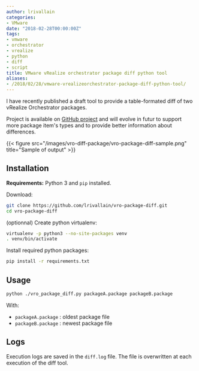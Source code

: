 ```yaml
---
author: lrivallain
categories:
- VMware
date: "2018-02-28T00:00:00Z"
tags:
- vmware
- orchestrator
- vrealize
- python
- diff
- script
title: VMware vRealize orchestrator package diff python tool
aliases: 
- /2018/02/28/vmware-vrealizeorchestrator-package-diff-python-tool/
---
```


I have recently published a draft tool to provide a table-formated diff of two vRealize Orchestrator packages.

Project is available on [GitHub project](https://github.com/lrivallain/vro-package-diff/) and will evolve in futur to support more package item's types and to provide better information about differences.

{{< figure src="/images/vro-diff-package/vro-package-diff-sample.png" title="Sample of output" >}}

## Installation

**Requirements:** Python 3 and `pip` installed.

Download:
```bash
git clone https://github.com/lrivallain/vro-package-diff.git
cd vro-package-diff
```

 (optionnal) Create python virtualenv:
```bash
virtualenv -p python3 --no-site-packages venv
. venv/bin/activate
```

Install required python packages:
```bash
pip install -r requirements.txt
```

## Usage

```bash
python ./vro_package_diff.py packageA.package packageB.package
```
With:
* `packageA.package` : oldest package file
* `packageB.package` : newest package file

## Logs

Execution logs are saved in the `diff.log` file. The file is overwritten at each execution of the diff tool.
